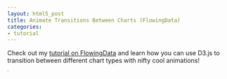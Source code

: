 ```yaml
---
layout: html5_post
title: Animate Transitions Between Charts (FlowingData)
categories:
- tutorial
---
```


Check out my [tutorial on FlowingData](http://flowingdata.com/2013/01/17/how-to-animate-transitions-between-multiple-charts/) and learn how you can use D3.js to transition between different chart types with nifty cool animations!

<div class="center">
<a href="http://flowingdata.com/2013/01/17/how-to-animate-transitions-between-multiple-charts/"><img class="center" src="http://vallandingham.me/images/vis/flowingdata_animated_chart.png" alt="" style="border:1px dotted #cccccc;"/></a>

</div>
